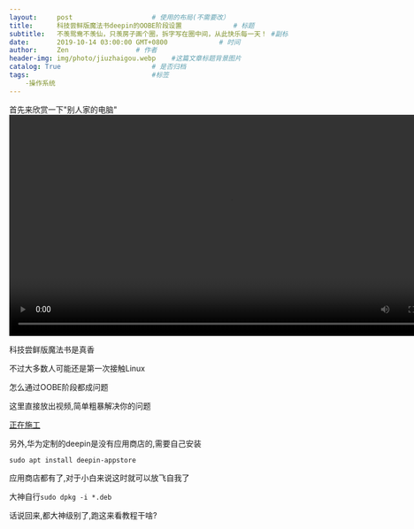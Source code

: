 ```yaml
---
layout:     post                    # 使用的布局(不需要改）
title:      科技尝鲜版魔法书deepin的OOBE阶段设置             # 标题
subtitle:   不羡鸳鸯不羡仙，只羡房子画个圈，拆字写在圈中间，从此快乐每一天！ #副标题
date:       2019-10-14 03:00:00 GMT+0800             # 时间
author:     Zen                 # 作者
header-img: img/photo/jiuzhaigou.webp    #这篇文章标题背景图片
catalog: True                       # 是否归档
tags:                               #标签
    -操作系统
---
```

首先来欣赏一下"别人家的电脑"
<video width="800" height="">
    <source src="(https://raw.githubusercontent.com/zhangyiming748/zhangyiming748.github.io/master/img/MagicBook/open.mp4)" type="video/mp4"></source>
</video>

科技尝鲜版魔法书是真香

不过大多数人可能还是第一次接触Linux

怎么通过OOBE阶段都成问题

这里直接放出视频,简单粗暴解决你的问题

[正在施工]()


另外,华为定制的deepin是没有应用商店的,需要自己安装

`sudo apt install deepin-appstore`

应用商店都有了,对于小白来说这时就可以放飞自我了

大神自行`sudo dpkg -i *.deb`

话说回来,都大神级别了,跑这来看教程干啥?
